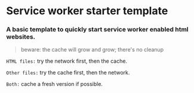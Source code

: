 # Service worker starter template

### A basic template to quickly start service worker enabled html websites.

> beware: the cache will grow and grow; there's no cleanup


`HTML files:` try the network first, then the cache.

`Other files:` try the cache first, then the network.

`Both:` cache a fresh version if possible.
